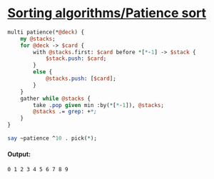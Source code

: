 [1]: https://rosettacode.org/wiki/Sorting_algorithms/Patience_sort

# [Sorting algorithms/Patience sort][1]

```perl
multi patience(*@deck) {
    my @stacks;
    for @deck -> $card {
        with @stacks.first: $card before *[*-1] -> $stack {
            $stack.push: $card;
        }
        else {
            @stacks.push: [$card];
        }
    }
    gather while @stacks {
        take .pop given min :by(*[*-1]), @stacks;
        @stacks .= grep: +*;
    }
}
 
say ~patience ^10 . pick(*);
```

#### Output:
```
0 1 2 3 4 5 6 7 8 9
```